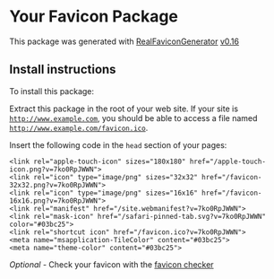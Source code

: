 # Your Favicon Package

This package was generated with [RealFaviconGenerator](https://realfavicongenerator.net/) [v0.16](https://realfavicongenerator.net/change_log#v0.16)

## Install instructions

To install this package:

Extract this package in the root of your web site. If your site is <code>http://www.example.com</code>, you should be able to access a file named <code>http://www.example.com/favicon.ico</code>.

Insert the following code in the `head` section of your pages:

    <link rel="apple-touch-icon" sizes="180x180" href="/apple-touch-icon.png?v=7ko0RpJWWN">
    <link rel="icon" type="image/png" sizes="32x32" href="/favicon-32x32.png?v=7ko0RpJWWN">
    <link rel="icon" type="image/png" sizes="16x16" href="/favicon-16x16.png?v=7ko0RpJWWN">
    <link rel="manifest" href="/site.webmanifest?v=7ko0RpJWWN">
    <link rel="mask-icon" href="/safari-pinned-tab.svg?v=7ko0RpJWWN" color="#03bc25">
    <link rel="shortcut icon" href="/favicon.ico?v=7ko0RpJWWN">
    <meta name="msapplication-TileColor" content="#03bc25">
    <meta name="theme-color" content="#03bc25">

*Optional* - Check your favicon with the [favicon checker](https://realfavicongenerator.net/favicon_checker)